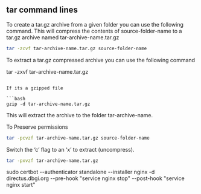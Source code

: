 

## tar command lines 

To create a tar.gz archive from a given folder you can use the following command. This will compress the contents of source-folder-name to a tar.gz 
archive named tar-archive-name.tar.gz

```bash
tar -zcvf tar-archive-name.tar.gz source-folder-name
```

To extract a tar.gz compressed archive you can use the following command

tar -zxvf tar-archive-name.tar.gz
```

If its a gzipped file

```bash
gzip -d tar-archive-name.tar.gz
```

This will extract the archive to the folder tar-archive-name.

To Preserve permissions

```bash
tar -pcvzf tar-archive-name.tar.gz source-folder-name
```

Switch the ‘c’ flag to an ‘x’ to extract (uncompress).

```bash
tar -pxvzf tar-archive-name.tar.gz
```


sudo certbot --authenticator standalone --installer nginx   -d directus.dbgi.org --pre-hook "service nginx stop" --post-hook "service nginx start"